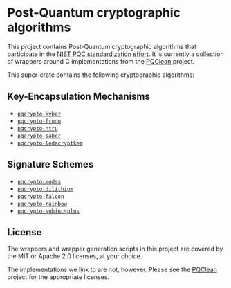 # Post-Quantum cryptographic algorithms

This project contains Post-Quantum cryptographic algorithms that participate in
the [NIST PQC standardization effort][nistpqc]. It is currently a collection of
wrappers around C implementations from the [PQClean][pqclean] project.

This super-crate contains the following cryptographic algorithms:

## Key-Encapsulation Mechanisms

* [``pqcrypto-kyber``](https://crates.io/crates/pqcrypto-kyber)
* [``pqcrypto-frodo``](https://crates.io/crates/pqcrypto-frodo)
* [``pqcrypto-ntru``](https://crates.io/crates/pqcrypto-ntru)
* [``pqcrypto-saber``](https://crates.io/crates/pqcrypto-saber)
* [``pqcrypto-ledacryptkem``](https://crates.io/crates/pqcrypto-ledacryptkem)

## Signature Schemes
* [``pqcrypto-mqdss``](https://crates.io/crates/pqcrypto-mqdss)
* [``pqcrypto-dilithium``](https://crates.io/crates/pqcrypto-dilithium)
* [``pqcrypto-falcon``](https://crates.io/crates/pqcrypto-falcon)
* [``pqcrypto-rainbow``](https://crates.io/crates/pqcrypto-rainbow)
* [``pqcrypto-sphincsplus``](https://crates.io/crates/pqcrypto-sphincsplus)

## License

The wrappers and wrapper generation scripts in this project are covered by the
MIT or Apache 2.0 licenses, at your choice.

The implementations we link to are not, however. Please see the [PQClean][pqclean]
project for the appropriate licenses.


[pqclean]: https://github.com/PQClean/PQClean/
[nistpqc]: https://nist.gov/pqc/